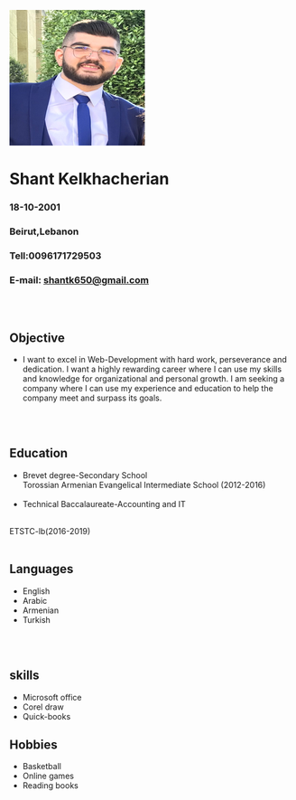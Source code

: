 ![my picture](https://github.com/shantk705/markdown-cv/blob/master/pic-shant.png)
# Shant Kelkhacherian    
### 18-10-2001
### Beirut,Lebanon
### Tell:0096171729503 
### E-mail: shantk650@gmail.com

<br>
<br>


## **Objective**
 * I want to excel in Web-Development with hard work, perseverance and dedication. I want a highly rewarding career where I can use my skills and knowledge for organizational and personal growth. I am seeking a company where I can use my experience and education to help the company meet and surpass its goals.

<br>
<br>

## **Education**
* Brevet degree-Secondary School 
  <br>
  Torossian Armenian Evangelical Intermediate School (2012-2016)
  <br>
  <br>
 * Technical Baccalaureate-Accounting and IT
  <br>
   ETSTC-lb(2016-2019)

   <br>
   <br>

 ##  **Languages**

* English 
* Arabic
* Armenian
* Turkish
  
<br>
<br>

## **skills**
* Microsoft office 
* Corel draw 
* Quick-books 


## **Hobbies**
* Basketball
* Online games 
* Reading books 

